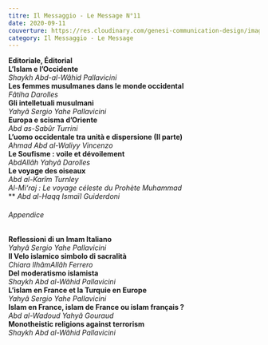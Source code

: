 ```yaml
---
titre: Il Messaggio - Le Message N°11
date: 2020-09-11
couverture: https://res.cloudinary.com/genesi-communication-design/image/upload/v1606125410/ihei/couvertures/messaggio-11_symrpq.jpg
category: Il Messaggio - Le Message
---
```

**Editoriale, Éditorial</br>
L’Islam e l’Occidente</br>**
*Shaykh Abd-al-Wâhid Pallavicini*</br>
**Les femmes musulmanes dans le monde occidental</br>**
*Fâtiha Darolles</br>*
**Gli intelletuali musulmani</br>**
*Yahyâ Sergio Yahe Pallavicini*</br>
**Europa e scisma d’Oriente</br>**
*Abd as-Sabûr Turrini*</br>
**L’uomo occidentale tra unità e dispersione (II parte)</br>**
*Ahmad Abd al-Waliyy Vincenzo*</br>
**Le Soufisme&nbsp;: voile et dévoilement</br>**
*AbdAllâh Yahyâ Darolles*</br>
**Le voyage des oiseaux</br>**
*Abd al-Karîm Turnley*</br>
**Al-Mi‘raj&nbsp;: Le voyage céleste du Prohète Muhammad*</br>***
*Abd al-Haqq Ismaïl Guiderdoni</br>*

###### Appendice</br>

**Reflessioni di un Imam Italiano**</br>
*Yahyâ Sergio Yahe Pallavicini*</br>
**Il Velo islamico simbolo di sacralità**</br>
*Chiara IlhâmAllâh Ferrero*</br>
**Del moderatismo islamista**</br>
*Shaykh Abd al-Wâhid Pallavicini*</br>
**L’islam en France et la Turquie en Europe**</br>
*Yahyâ Sergio Yahe Pallavicini*</br>
**Islam en France, islam de France ou islam français&nbsp;?**</br>
*Abd al-Wadoud Yahyâ Gouraud*</br>
**Monotheistic religions against terrorism**</br>
*Shaykh Abd al-Wâhid Pallavicini*</br>